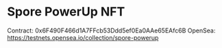 # Spore PowerUp NFT

Contract: 0x6F490F466d1A7FFcb53Ddd5ef0Ea0AAe65EAfc6B
OpenSea: https://testnets.opensea.io/collection/spore-powerup
